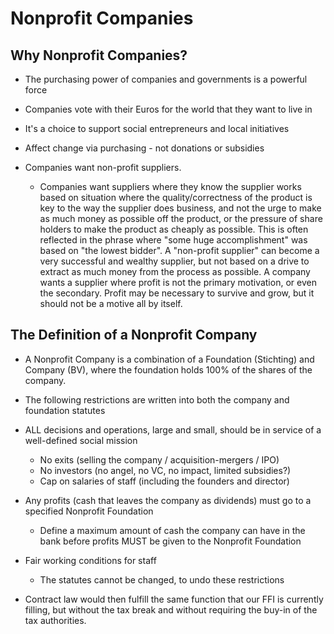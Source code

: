 # Nonprofit Companies

## Why Nonprofit Companies?

* The purchasing power of companies and governments is a powerful force
* Companies vote with their Euros for the world that they want to live in
* It's a choice to support social entrepreneurs and local initiatives

* Affect change via purchasing - not donations or subsidies

* Companies want non-profit suppliers.
  * Companies want suppliers where they know the supplier works based on situation where the quality/correctness of
the product is key to the way the supplier does business, and not the urge to 
make as much money as possible off the product, or the pressure of share holders
to make the product as cheaply as possible. This is often reflected in the phrase
where "some huge accomplishment" was based on "the lowest bidder". A "non-profit 
supplier" can become a very successful and wealthy supplier, but not based on a drive to extract as much money from the process as possible. A company wants a supplier where profit is not the primary motivation, or even the secondary.  Profit may be necessary to survive and grow, but it should not be a motive all by itself.

## The Definition of a Nonprofit Company

*	A Nonprofit Company is a combination of a Foundation (Stichting) and Company (BV), where the foundation holds 100% of the shares of the company.
*	The following restrictions are written into both the company and foundation statutes
  * ALL decisions and operations, large and small, should be in service of a well-defined social mission
	 *	No exits (selling the company / acquisition-mergers / IPO)
	 *	No investors (no angel, no VC, no impact, limited subsidies?)
	 *	Cap on salaries of staff (including the founders and director)
  *	Any profits (cash that leaves the company as dividends) must go to a specified Nonprofit Foundation
	 *	Define a maximum amount of cash the company can have in the bank before profits MUST be given to the Nonprofit Foundation 
  *	Fair working conditions for staff
	 *	The statutes cannot be changed, to undo these restrictions

* Contract law would then fulfill the same function that our FFI is currently filling, but without the tax break and without requiring the buy-in of the tax authorities. 
